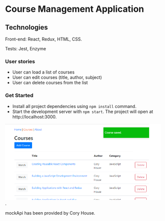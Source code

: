 # Course Management Application

## Technologies

Front-end: React, Redux, HTML, CSS.

Tests: Jest, Enzyme

### User stories

- User can load a list of courses
- User can edit courses (title, author, subject)
- User can delete courses from the list

### Get Started

- Install all project dependencies using `npm install` command.
- Start the development server with `npm start`. The project will open at http://localhost:3000.

![alt text](https://github.com/justPerson787/Courses-management-app/blob/master/screenshot.png "screenshot").

mockApi has been provided by Cory House.
